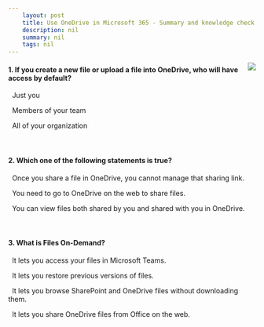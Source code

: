 ```yaml
---
    layout: post
    title: Use OneDrive in Microsoft 365 - Summary and knowledge check
    description: nil
    summary: nil
    tags: nil
---
```



 <a target="_blank" href="https://docs.microsoft.com/en-us/learn/modules/m365-onedrive-collaboration-use/summary-knowledge-check/"><i class="fas fa-external-link-alt"></i> </a>
 <img align="right" src="https://docs.microsoft.com/en-us/learn/achievements/use-onedrive-in-microsoft-365.svg">
####  1. If you create a new file or upload a file into OneDrive, who will have access by default?


<i class='fas fa-check-square' style='color: Dodgerblue;'></i> &nbsp;&nbsp;Just you

<i class='far fa-square'></i> &nbsp;&nbsp;Members of your team

<i class='far fa-square'></i> &nbsp;&nbsp;All of your organization
<br />
<br />
<br />

####  2. Which one of the following statements is true?


<i class='far fa-square'></i> &nbsp;&nbsp;Once you share a file in OneDrive, you cannot manage that sharing link.

<i class='far fa-square'></i> &nbsp;&nbsp;You need to go to OneDrive on the web to share files.

<i class='fas fa-check-square' style='color: Dodgerblue;'></i> &nbsp;&nbsp;You can view files both shared by you and shared with you in OneDrive.
<br />
<br />
<br />

####  3. What is Files On-Demand?


<i class='far fa-square'></i> &nbsp;&nbsp;It lets you access your files in Microsoft Teams.

<i class='far fa-square'></i> &nbsp;&nbsp;It lets you restore previous versions of files.

<i class='fas fa-check-square' style='color: Dodgerblue;'></i> &nbsp;&nbsp;It lets you browse SharePoint and OneDrive files without downloading them.

<i class='far fa-square'></i> &nbsp;&nbsp;It lets you share OneDrive files from Office on the web.
<br />
<br />
<br />
